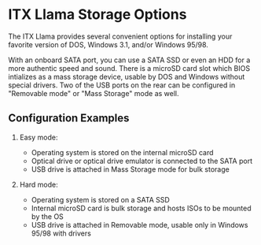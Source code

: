 # ITX Llama Storage Options

The ITX Llama provides several convenient options for installing your favorite version of DOS, Windows 3.1, and/or Windows 95/98. 

With an onboard SATA port, you can use a SATA SSD or even an HDD for a more authentic speed and sound. There is a microSD card slot which BIOS intializes as a mass storage device, usable by DOS and Windows without special drivers. Two of the USB ports on the rear can be configured in "Removable mode" or "Mass Storage" mode as well. 

## Configuration Examples

1. Easy mode:
    * Operating system is stored on the internal microSD card
    * Optical drive or optical drive emulator is connected to the SATA port
    * USB drive is attached in Mass Storage mode for bulk storage

1. Hard mode:
    * Operating system is stored on a SATA SSD
    * Internal microSD card is bulk storage and hosts ISOs to be mounted by the OS
    * USB drive is attached in Removable mode, usable only in Windows 95/98 with drivers